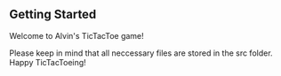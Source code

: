 ## Getting Started

Welcome to Alvin's TicTacToe game!

Please keep in mind that all neccessary files are stored in the src folder. 
Happy TicTacToeing!
